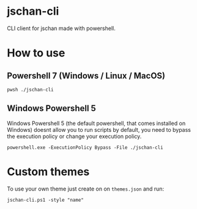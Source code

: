 # jschan-cli
CLI client for jschan made with powershell.

# How to use

## Powershell 7 (Windows / Linux / MacOS)

```
pwsh ./jschan-cli
```

## Windows Powershell 5

Windows Powershell 5 (the default powershell, that comes installed on Windows) doesnt allow you to run scripts by default, you need to bypass the execution policy or change your execution policy.  

```
powershell.exe -ExecutionPolicy Bypass -File ./jschan-cli
```

# Custom themes

To use your own theme just create on on `themes.json` and run:

```
jschan-cli.ps1 -style "name"
```
